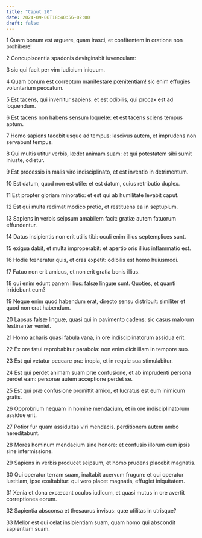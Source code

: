 ```yaml
---
title: "Caput 20"
date: 2024-09-06T18:40:56+02:00
draft: false
---
```




1 Quam bonum est arguere, quam irasci, et confitentem in oratione non prohibere!

2 Concupiscentia spadonis devirginabit iuvenculam:

3 sic qui facit per vim iudicium iniquum.

4 Quam bonum est correptum manifestare pœnitentiam! sic enim effugies voluntarium peccatum.

5 Est tacens, qui invenitur sapiens: et est odibilis, qui procax est ad loquendum.

6 Est tacens non habens sensum loquelæ: et est tacens sciens tempus aptum.

7 Homo sapiens tacebit usque ad tempus: lascivus autem, et imprudens non servabunt tempus.

8 Qui multis utitur verbis, lædet animam suam: et qui potestatem sibi sumit iniuste, odietur.

9 Est processio in malis viro indisciplinato, et est inventio in detrimentum.

10 Est datum, quod non est utile: et est datum, cuius retributio duplex.

11 Est propter gloriam minoratio: et est qui ab humilitate levabit caput.

12 Est qui multa redimat modico pretio, et restituens ea in septuplum.

13 Sapiens in verbis seipsum amabilem facit: gratiæ autem fatuorum effundentur.

14 Datus insipientis non erit utilis tibi: oculi enim illius septemplices sunt.

15 exigua dabit, et multa improperabit: et apertio oris illius inflammatio est.

16 Hodie fœneratur quis, et cras expetit: odibilis est homo huiusmodi.

17 Fatuo non erit amicus, et non erit gratia bonis illius.

18 qui enim edunt panem illius: falsæ linguæ sunt. Quoties, et quanti irridebunt eum?

19 Neque enim quod habendum erat, directo sensu distribuit: similiter et quod non erat habendum.

20 Lapsus falsæ linguæ, quasi qui in pavimento cadens: sic casus malorum festinanter veniet.

21 Homo acharis quasi fabula vana, in ore indisciplinatorum assidua erit.

22 Ex ore fatui reprobabitur parabola: non enim dicit illam in tempore suo.

23 Est qui vetatur peccare præ inopia, et in requie sua stimulabitur.

24 Est qui perdet animam suam præ confusione, et ab imprudenti persona perdet eam: personæ autem acceptione perdet se.

25 Est qui præ confusione promittit amico, et lucratus est eum inimicum gratis.

26 Opprobrium nequam in homine mendacium, et in ore indisciplinatorum assidue erit.

27 Potior fur quam assiduitas viri mendacis. perditionem autem ambo hereditabunt.

28 Mores hominum mendacium sine honore: et confusio illorum cum ipsis sine intermissione.

29 Sapiens in verbis producet seipsum, et homo prudens placebit magnatis.

30 Qui operatur terram suam, inaltabit acervum frugum: et qui operatur iustitiam, ipse exaltabitur: qui vero placet magnatis, effugiet iniquitatem.

31 Xenia et dona excæcant oculos iudicum, et quasi mutus in ore avertit correptiones eorum.

32 Sapientia absconsa et thesaurus invisus: quæ utilitas in utrisque?

33 Melior est qui celat insipientiam suam, quam homo qui abscondit sapientiam suam.

